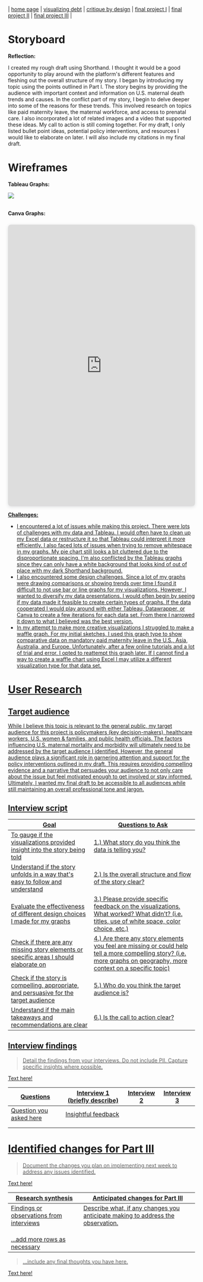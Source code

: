 | [home page](https://jaimiea.github.io/Jaimiea-portfolio/) | [visualizing debt](visualizing-government-debt) | [critique by design](critique-by-design) | [final project I](final-project-part-one) | [final project II](final-project-part-two) | [final project III](final-project-part-three) |

# Storyboard
<script src="https://carnegiemellon.shorthandstories.com/u-s-maternal-mortality/embed.js"></script>

**Reflection:**

I created my rough draft using Shorthand. I thought it would be a good opportunity to play around with the platform's different features and fleshing out the overall structure of my story. I began by introducing my topic using the points outlined in Part I. The story begins by providing the audience with important context and information on U.S. maternal death trends and causes. In the conflict part of my story, I begin to delve deeper into some of the reasons for these trends. This involved research on topics like paid maternity leave, the maternal workforce, and access to prenatal care. I also incorporated a lot of related images and a video that supported these ideas. My call to action is still coming together. For my draft, I only listed bullet point ideas, potential policy interventions, and resources I would like to elaborate on later. I will also include my citations in my final draft.

# Wireframes

**Tableau Graphs:**

<div class='tableauPlaceholder' id='viz1708561272321' style='position: relative'><noscript><a href='#'><img alt=' ' src='https:&#47;&#47;public.tableau.com&#47;static&#47;images&#47;U_&#47;U_S_MaternalMortalityWorkbook&#47;Graph1&#47;1_rss.png' style='border: none' /></a></noscript><object class='tableauViz'  style='display:none;'><param name='host_url' value='https%3A%2F%2Fpublic.tableau.com%2F' /> <param name='embed_code_version' value='3' /> <param name='site_root' value='' /><param name='name' value='U_S_MaternalMortalityWorkbook&#47;Graph1' /><param name='tabs' value='yes' /><param name='toolbar' value='yes' /><param name='static_image' value='https:&#47;&#47;public.tableau.com&#47;static&#47;images&#47;U_&#47;U_S_MaternalMortalityWorkbook&#47;Graph1&#47;1.png' /> <param name='animate_transition' value='yes' /><param name='display_static_image' value='yes' /><param name='display_spinner' value='yes' /><param name='display_overlay' value='yes' /><param name='display_count' value='yes' /><param name='language' value='en-US' /></object></div> 
<script type='text/javascript'>                    
  var divElement = document.getElementById('viz1708561272321');                    
  var vizElement = divElement.getElementsByTagName('object')[0];                    
  vizElement.style.width='100%';vizElement.style.height=(divElement.offsetWidth*0.75)+'px';                    
  var scriptElement = document.createElement('script');                    
  scriptElement.src = 'https://public.tableau.com/javascripts/api/viz_v1.js';                    
  vizElement.parentNode.insertBefore(scriptElement, vizElement);                
</script>
<br>

**Canva Graphs:**
<div style="position: relative; width: 100%; height: 0; padding-top: 150.0000%;
 padding-bottom: 0; box-shadow: 0 2px 8px 0 rgba(63,69,81,0.16); margin-top: 1.6em; margin-bottom: 0.9em; overflow: hidden;
 border-radius: 8px; will-change: transform;">
  <iframe loading="lazy" style="position: absolute; width: 100%; height: 100%; top: 0; left: 0; border: none; padding: 0;margin: 0;"
    src="https:&#x2F;&#x2F;www.canva.com&#x2F;design&#x2F;DAF9d6-BLx4&#x2F;kwy3g5D3VaKAoTSfLTOp7w&#x2F;watch?embed" allowfullscreen="allowfullscreen" allow="fullscreen">
  </iframe>
</div>
<a href="https:&#x2F;&#x2F;www.canva.com&#x2F;design&#x2F;DAF9d6-BLx4&#x2F;kwy3g5D3VaKAoTSfLTOp7w&#x2F;watch?utm_content=DAF9d6-BLx4&amp;utm_campaign=designshare&amp;utm_medium=embeds&amp;utm_source=link" target="_blank" rel="noopener">

**Challenges:**
- I encountered a lot of issues while making this project. There were lots of challenges with my data and Tableau. I would often have to clean up my Excel data or restructure it so that Tableau could interpret it more efficiently. I also faced lots of issues when trying to remove whitespace in my graphs. My pie chart still looks a bit cluttered due to the disproportionate spacing. I'm also conflicted by the Tableau graphs since they can only have a white background that looks kind of out of place with my dark Shorthand background. 
- I also encountered some design challenges. Since a lot of my graphs were drawing comparisons or showing trends over time I found it difficult to not use bar or line graphs for my visualizations. However, I wanted to diversify my data presentations. I would often begin by seeing if my data made it feasible to create certain types of graphs. If the data cooperated I would play around with either Tableau, Datawrapper, or Canva to create a few iterations for each data set. From there I narrowed it down to what I believed was the best version.
- In  my attempt to make more creative visualizations I struggled to make a waffle graph. For my initial sketches, I used this graph type to show comparative data on mandatory paid maternity leave in the U.S., Asia, Australia, and Europe. Unfortunately, after a few online tutorials and a lot of trial and error, I opted to reattempt this graph later. If I cannot find a way to create a waffle chart using Excel I may utilize a different visualization type for that data set. 

# User Research 

## Target audience
While I believe this topic is relevant to the general public, my target audience for this project is policymakers (key decision-makers), healthcare workers, U.S. women & families, and public health officials. The factors influencing U.S. maternal mortality and morbidity will ultimately need to be addressed by the target audience I identified. However, the general audience plays a significant role in garnering attention and support for the policy interventions outlined in my draft. This requires providing compelling evidence and a narrative that persuades your audience to not only care about the issue but feel motivated enough to get involved or stay informed. Ultimately, I wanted my final draft to be accessible to all audiences while still maintaining an overall professional tone and jargon.

## Interview script 

| Goal | Questions to Ask |
|------|------------------|
|To gauge if the visualizations provided insight into the story being told| 1.) What story do you think the data is telling you?|
|Understand if the story unfolds in a way that's easy to follow and understand|2.) Is the overall structure and flow of the story clear?|
|Evaluate the effectiveness of different design choices I made for my graphs|3.) Please provide specific feedback on the visualizations. What worked? What didn’t? (i.e. titles, use of white space, color choice, etc.)|
|Check if there are any missing story elements or specific areas I should elaborate on|4.) Are there any story elements you feel are missing or could help tell a more compelling story? (i.e. more graphs on geography, more context on a specific topic)|
|Check if the story is compelling, appropriate, and persuasive for the target audience|5.) Who do you think the target audience is?|
|Understand if the main takeaways and recommendations are clear|6.) Is the call to action clear?|

                  
## Interview findings
> Detail the findings from your interviews.  Do not include PII.  Capture specific insights where possible.

Text here!

| Questions               | Interview 1 (briefly describe) | Interview 2 | Interview 3 |
|-------------------------|--------------------------------|-------------|-------------|
| Question you asked here | Insightful feedback            |             |             |
|                         |                                |             |             |
|                         |                                |             |             |


# Identified changes for Part III
> Document the changes you plan on implementing next week to address any issues identified.  

Text here!

| Research synthesis                       | Anticipated changes for Part III                                                |
|------------------------------------------|---------------------------------------------------------------------------------|
| Findings or observations from interviews | Describe what, if any changes you anticipate making to address the observation. |
|                                          |                                                                                 |
|                                          |                                                                                 |
|                                          |                                                                                 |
| ...add more rows as necessary            |                                                                                 |

> ...include any final thoughts you have here. 

Text here!


